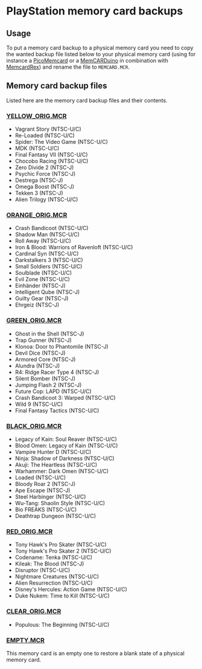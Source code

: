 # PlayStation memory card backups

## Usage
To put a memory card backup to a physical memory card you need to copy the wanted backup file listed below to your physical memory card (using for instance a [PicoMemcard](https://github.com/dangiu/PicoMemcard) or a [MemCARDuino](https://github.com/ShendoXT/memcarduino) in combination with [MemcardRex](https://github.com/ShendoXT/memcardrex)) and rename the file to `MEMCARD.MCR`.

## Memory card backup files
Listed here are the memory card backup files and their contents.

### [YELLOW_ORIG.MCR](YELLOW_ORIG.MCR)
- Vagrant Story (NTSC-U/C)
- Re-Loaded (NTSC-U/C)
- Spider: The Video Game (NTSC-U/C)
- MDK (NTSC-U/C)
- Final Fantasy VII (NTSC-U/C)
- Chocobo Racing (NTSC-U/C)
- Zero Divide 2 (NTSC-J)
- Psychic Force (NTSC-J)
- Destrega (NTSC-J)
- Omega Boost (NTSC-J)
- Tekken 3 (NTSC-J)
- Alien Trilogy (NTSC-U/C)

### [ORANGE_ORIG.MCR](ORANGE_ORIG.MCR)
- Crash Bandicoot (NTSC-U/C)
- Shadow Man (NTSC-U/C)
- Roll Away (NTSC-U/C)
- Iron & Blood: Warriors of Ravenloft (NTSC-U/C)
- Cardinal Syn (NTSC-U/C)
- Darkstalkers 3 (NTSC-U/C)
- Small Soldiers (NTSC-U/C)
- Soulblade (NTSC-U/C)
- Evil Zone (NTSC-U/C)
- Einhänder (NTSC-J)
- Intelligent Qube (NTSC-J)
- Guilty Gear (NTSC-J)
- Ehrgeiz (NTSC-J)

### [GREEN_ORIG.MCR](GREEN_ORIG.MCR)
- Ghost in the Shell (NTSC-J)
- Trap Gunner (NTSC-J)
- Klonoa: Door to Phantomile (NTSC-J)
- Devil Dice (NTSC-J)
- Armored Core (NTSC-J)
- Alundra (NTSC-J)
- R4: Ridge Racer Type 4 (NTSC-J)
- Silent Bomber (NTSC-J)
- Jumping Flash 2 (NTSC-J)
- Future Cop: LAPD (NTSC-U/C)
- Crash Bandicoot 3: Warped (NTSC-U/C)
- Wild 9 (NTSC-U/C)
- Final Fantasy Tactics (NTSC-U/C)

### [BLACK_ORIG.MCR](BLACK_ORIG.MCR)
- Legacy of Kain: Soul Reaver (NTSC-U/C)
- Blood Omen: Legacy of Kain (NTSC-U/C)
- Vampire Hunter D (NTSC-U/C)
- Ninja: Shadow of Darkness (NTSC-U/C)
- Akuji: The Heartless (NTSC-U/C)
- Warhammer: Dark Omen (NTSC-U/C)
- Loaded (NTSC-U/C)
- Bloody Roar 2 (NTSC-J)
- Ape Escape (NTSC-J)
- Steel Harbinger (NTSC-U/C)
- Wu-Tang: Shaolin Style (NTSC-U/C)
- Bio FREAKS (NTSC-U/C)
- Deathtrap Dungeon (NTSC-U/C)

### [RED_ORIG.MCR](RED_ORIG.MCR)
- Tony Hawk's Pro Skater (NTSC-U/C)
- Tony Hawk's Pro Skater 2 (NTSC-U/C)
- Codename: Tenka (NTSC-U/C)
- Kileak: The Blood (NTSC-J)
- Disruptor (NTSC-U/C)
- Nightmare Creatures (NTSC-U/C)
- Alien Resurrection (NTSC-U/C)
- Disney's Hercules: Action Game (NTSC-U/C)
- Duke Nukem: Time to Kill (NTSC-U/C)

### [CLEAR_ORIG.MCR](CLEAR_ORIG.MCR)
- Populous: The Beginning (NTSC-U/C)

### [EMPTY.MCR](EMPTY.MCR)
This memory card is an empty one to restore a blank state of a physical memory card.